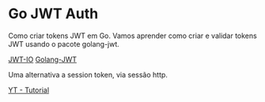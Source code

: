 # Go JWT Auth

Como criar tokens JWT em Go. Vamos aprender como criar e validar tokens JWT usando o pacote golang-jwt.

[JWT-IO](https://jwt.io/)
[Golang-JWT](https://github.com/golang-jwt/jwt)

Uma alternativa a session token, via sessão http. 

[YT - Tutorial](https://www.youtube.com/watch?v=BdD51Xeo7S4&ab_channel=RobsonDev)